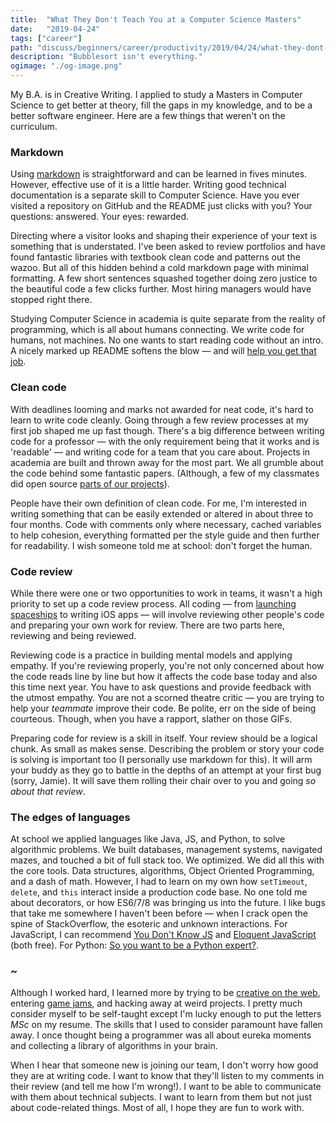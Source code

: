 ```yaml
---
title:  "What They Don't Teach You at a Computer Science Masters"
date:   "2019-04-24"
tags: ["career"]
path: "discuss/beginners/career/productivity/2019/04/24/what-they-dont-teach-you-at-a-CS-masters.html"
description: "Bubblesort isn't everything."
ogimage: "./og-image.png"
---
```


My B.A. is in Creative Writing. I applied to study a Masters in Computer Science to get better at theory, fill the gaps in my knowledge, and to be a better software engineer. Here are a few things that weren't on the curriculum.


### Markdown

Using [markdown](https://github.com/adam-p/markdown-here/wiki/Markdown-Cheatsheet) is straightforward and can be learned in fives minutes. However, effective use of it is a little harder. Writing good technical documentation is a separate skill to Computer Science. Have you ever visited a repository on GitHub and the README just clicks with you? Your questions: answered. Your eyes: rewarded.

Directing where a visitor looks and shaping their experience of your text is something that is understated. I've been asked to review portfolios and have found fantastic libraries with textbook clean code and patterns out the wazoo. But all of this hidden behind a cold markdown page with minimal formatting. A few short sentences squashed together doing zero justice to the beautiful code a few clicks further. Most hiring managers would have stopped right there.

Studying Computer Science in academia is quite separate from the reality of programming, which is all about humans connecting. We write code for humans, not machines. No one wants to start reading code without an intro. A nicely marked up README softens the blow — and will [help you get that job](https://dev.to/healeycodes/how-to-write-an-awesome-github-readme-2ldc).

### Clean code

With deadlines looming and marks not awarded for neat code, it's hard to learn to write code cleanly. Going through a few review processes at my first job shaped me up fast though. There's a big difference between writing code for a professor — with the only requirement being that it works and is 'readable' — and writing code for a team that you care about. Projects in academia are built and thrown away for the most part. We all grumble about the code behind some fantastic papers. (Although, a few of my classmates did open source [parts of our projects](https://github.com/healeycodes/websocket-benchmarker)).

People have their own definition of clean code. For me, I'm interested in writing something that can be easily extended or altered in about three to four months. Code with comments only where necessary, cached variables to help cohesion, everything formatted per the style guide and then further for readability. I wish someone told me at school: don't forget the human.

### Code review

While there were one or two opportunities to work in teams, it wasn't a high priority to set up a code review process. All coding — from [launching spaceships](https://coder.today/tech/2017-11-09_nasa-coding-standards-defensive-programming-and-reliability-a-postmortem-static-analysis./) to writing iOS apps — will involve reviewing other people's code and preparing your own work for review. There are two parts here, reviewing and being reviewed.

Reviewing code is a practice in building mental models and applying empathy. If you're reviewing properly, you're not only concerned about how the code reads line by line but how it affects the code base today and also this time next year. You have to ask questions and provide feedback with the utmost empathy. You are not a scorned theatre critic — you are trying to help your _teammate_ improve their code. Be polite, err on the side of being courteous. Though, when you have a rapport, slather on those GIFs.

Preparing code for review is a skill in itself. Your review should be a logical chunk. As small as makes sense. Describing the problem or story your code is solving is important too (I personally use markdown for this). It will arm your buddy as they go to battle in the depths of an attempt at your first bug (sorry, Jamie). It will save them rolling their chair over to you and going _so about that review_.

### The edges of languages

At school we applied languages like Java, JS, and Python, to solve algorithmic problems. We built databases, management systems, navigated mazes, and touched a bit of full stack too. We optimized. We did all this with the core tools. Data structures, algorithms, Object Oriented Programming, and a dash of math. However, I had to learn on my own how `setTimeout`, `delete`, and `this` interact inside a production code base. No one told me about decorators, or how ES6/7/8 was bringing us into the future. I like bugs that take me somewhere I haven't been before — when I crack open the spine of StackOverflow, the esoteric and unknown interactions. For JavaScript, I can recommend [You Don't Know JS](https://github.com/getify/You-Dont-Know-JS) and [Eloquent JavaScript](https://eloquentjavascript.net/) (both free). For Python: [So you want to be a Python expert?](https://www.youtube.com/watch?v=cKPlPJyQrt4).

### ~

Although I worked hard, I learned more by trying to be [creative on the web](https://github.com/healeycodes), entering [game jams](https://healeycodes.com/games/), and hacking away at weird projects. I pretty much consider myself to be self-taught except I'm lucky enough to put the letters _MSc_ on my resume. The skills that I used to consider paramount have fallen away. I once thought being a programmer was all about eureka moments and collecting a library of algorithms in your brain.

When I hear that someone new is joining our team, I don't worry how good they are at writing code. I want to know that they'll listen to my comments in their review (and tell me how I'm wrong!). I want to be able to communicate with them about technical subjects. I want to learn from them but not just about code-related things. Most of all, I hope they are fun to work with.
